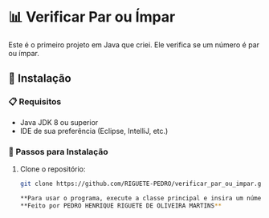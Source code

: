 # 📊 Verificar Par ou Ímpar

Este é o primeiro projeto em Java que criei. Ele verifica se um número é par ou ímpar.

## 🚀 Instalação

### 📋 Requisitos

- Java JDK 8 ou superior
- IDE de sua preferência (Eclipse, IntelliJ, etc.)

### 🔧 Passos para Instalação

1. Clone o repositório:
   ```bash
   git clone https://github.com/RIGUETE-PEDRO/verificar_par_ou_impar.git

   **Para usar o programa, execute a classe principal e insira um número quando solicitado. O programa informará se o número é par ou ímpar.**
   **Feito por PEDRO HENRIQUE RIGUETE DE OLIVEIRA MARTINS**
